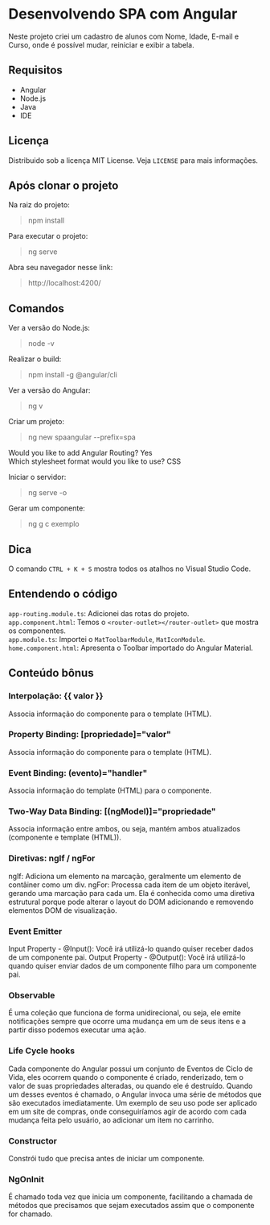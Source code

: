 # Desenvolvendo SPA com Angular
Neste projeto criei um cadastro de alunos com Nome, Idade, E-mail e Curso, onde é possível mudar, reiniciar e exibir a tabela.

## Requisitos 
- Angular
- Node.js
- Java
- IDE

## Licença
Distribuido sob a licença MIT License. Veja `LICENSE` para mais informações.

## Após clonar o projeto
Na raiz do projeto:
>npm install

Para executar o projeto:
>ng serve

Abra seu navegador nesse link:
>http://localhost:4200/

## Comandos
Ver a versão do Node.js:
>node -v

Realizar o build:
>npm install -g @angular/cli

Ver a versão do Angular:
>ng v

Criar um projeto:
>ng new spaangular --prefix=spa <br>

Would you like to add Angular Routing? Yes <br>
Which stylesheet format would you like to use? CSS

Iniciar o servidor:
>ng serve -o

Gerar um componente:
>ng g c exemplo

## Dica 
O comando `CTRL + K + S` mostra todos os atalhos no Visual Studio Code.

## Entendendo o código
`app-routing.module.ts`: Adicionei das rotas do projeto. <br>
`app.component.html`: Temos o `<router-outlet></router-outlet>` que mostra os componentes. <br>
`app.module.ts`: Importei o `MatToolbarModule`, `MatIconModule`. <br>
`home.component.html`: Apresenta o Toolbar importado do Angular Material. <br>

## Conteúdo bônus
### Interpolação: {{ valor }}
Associa informação do componente para o template (HTML).

### Property Binding: [propriedade]="valor"
Associa informação do componente para o template (HTML).

### Event Binding: (evento)="handler"
Associa informação do template (HTML) para o componente.

### Two-Way Data Binding: [(ngModel)]="propriedade"
Associa informação entre ambos, ou seja, mantém ambos atualizados (componente e template (HTML)).

### Diretivas: ngIf / ngFor
ngIf: Adiciona um elemento na marcação, geralmente um elemento de contâiner como um div. 
ngFor: Processa cada item de um objeto iterável, gerando uma marcação para cada um. Ela é conhecida como uma diretiva estrutural porque pode alterar o layout do DOM adicionando e removendo elementos DOM de visualização. 

### Event Emitter
Input Property - @Input(): Você irá utilizá-lo quando quiser receber dados de um componente pai.
Output Property - @Output(): Você irá utilizá-lo quando quiser enviar dados de um componente filho para um componente pai.

### Observable
É uma coleção que funciona de forma unidirecional, ou seja, ele emite notificações sempre que ocorre uma mudança em um de seus itens e a partir disso podemos executar uma ação. 

### Life Cycle hooks
Cada componente do Angular possui um conjunto de Eventos de Ciclo de Vida, eles ocorrem quando o componente é criado, renderizado, tem o valor de suas propriedades alteradas, ou quando ele é destruído. Quando um desses eventos é chamado, o Angular invoca uma série de métodos que são executados imediatamente. Um exemplo de seu uso pode ser aplicado em um site de compras, onde conseguiríamos agir de acordo com cada mudança feita pelo usuário, ao adicionar um item no carrinho.

### Constructor
Constrói tudo que precisa antes de iniciar um componente. 

### NgOnInit 
É chamado toda vez que inicia um componente, facilitando a chamada de métodos que precisamos que sejam executados assim que o componente for chamado.
